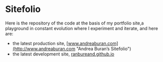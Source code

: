 # Sitefolio

Here is the repository of the code at the basis of my portfolio site,a playground in constant evolution where I experiment and iterate, and here are:

+ the latest production site, [www.andreaburan.com](http://www.andreaburan.com "Andrea Buran’s Sitefolio")
+ the latest development site, [ranbureand.github.io](http://ranbureand.github.io "Andrea Buran’s Sitefolio on GitHub")
